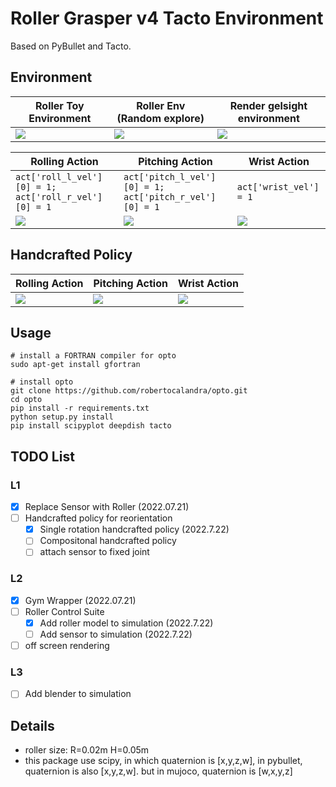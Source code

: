 # Roller Grasper v4 Tacto Environment

Based on PyBullet and Tacto. 

## Environment

|Roller Toy Environment| Roller Env (Random explore)|Render gelsight environment|
|-|-|-|
|![](https://tva1.sinaimg.cn/large/e6c9d24egy1h4g69amxucj20jo0gs3z1.jpg)|![](https://tva1.sinaimg.cn/large/e6c9d24egy1h4g94hyxngg20cw0ac4qq.gif)|![](https://tva1.sinaimg.cn/large/e6c9d24egy1h4gsdv7h0hg20ee08uavr.gif)|

|Rolling Action| Pitching Action|Wrist Action|
|-|-|-|
| `act['roll_l_vel'][0] = 1; act['roll_r_vel'][0] = 1` | `act['pitch_l_vel'][0] = 1; act['pitch_r_vel'][0] = 1` | `act['wrist_vel'] = 1` |
|![](https://tva1.sinaimg.cn/large/e6c9d24egy1h4g9ti9lolg20cu06w10u.gif)|![](https://tva1.sinaimg.cn/large/e6c9d24egy1h4g9v39e8og20cu06wdnm.gif)|![](https://tva1.sinaimg.cn/large/e6c9d24egy1h4g9xq9sn3g20cu06wwnf.gif)|

## Handcrafted Policy

|Rolling Action| Pitching Action|Wrist Action|
|-|-|-|
|![](https://tva1.sinaimg.cn/large/e6c9d24egy1h4gh2dz1gmg20cu06ktfj.gif)|![](https://tva1.sinaimg.cn/large/e6c9d24egy1h4gh2jye7eg20cu06kn47.gif)|![](https://tva1.sinaimg.cn/large/e6c9d24egy1h4gh2psptpg20cu06kgul.gif)|


## Usage

```
# install a FORTRAN compiler for opto
sudo apt-get install gfortran

# install opto
git clone https://github.com/robertocalandra/opto.git
cd opto
pip install -r requirements.txt
python setup.py install
pip install scipyplot deepdish tacto
```

## TODO List

### L1

- [x] Replace Sensor with Roller (2022.07.21)
- [ ] Handcrafted policy for reorientation
  - [x] Single rotation handcrafted policy (2022.7.22)
  - [ ] Compositonal handcrafted policy
  - [ ] attach sensor to fixed joint

### L2

- [x] Gym Wrapper (2022.07.21)
- [ ] Roller Control Suite
  - [x] Add roller model to simulation (2022.7.22)
  - [ ] Add sensor to simulation (2022.7.22)
- [ ] off screen rendering

### L3

- [ ] Add blender to simulation

## Details

* roller size: R=0.02m H=0.05m
* this package use scipy, in which quaternion is [x,y,z,w], in pybullet, quaternion is also [x,y,z,w]. but in mujoco, quaternion is [w,x,y,z]